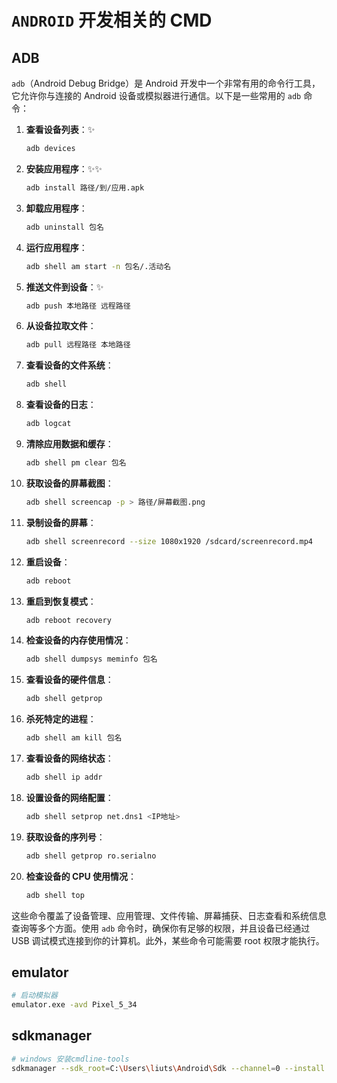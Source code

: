 # `ANDROID` 开发相关的 CMD

## ADB

`adb`（Android Debug Bridge）是 Android 开发中一个非常有用的命令行工具，它允许你与连接的 Android 设备或模拟器进行通信。以下是一些常用的 `adb` 命令：

1. **查看设备列表**：✨

   ```sh
   adb devices
   ```

2. **安装应用程序**：✨✨

   ```sh
   adb install 路径/到/应用.apk
   ```

3. **卸载应用程序**：

   ```sh
   adb uninstall 包名
   ```

4. **运行应用程序**：

   ```sh
   adb shell am start -n 包名/.活动名
   ```

5. **推送文件到设备**：✨

   ```sh
   adb push 本地路径 远程路径
   ```

6. **从设备拉取文件**：

   ```sh
   adb pull 远程路径 本地路径
   ```

7. **查看设备的文件系统**：

   ```sh
   adb shell
   ```

8. **查看设备的日志**：

   ```sh
   adb logcat
   ```

9. **清除应用数据和缓存**：

   ```sh
   adb shell pm clear 包名
   ```

10. **获取设备的屏幕截图**：

    ```sh
    adb shell screencap -p > 路径/屏幕截图.png
    ```

11. **录制设备的屏幕**：

    ```sh
    adb shell screenrecord --size 1080x1920 /sdcard/screenrecord.mp4
    ```

12. **重启设备**：

    ```sh
    adb reboot
    ```

13. **重启到恢复模式**：

    ```sh
    adb reboot recovery
    ```

14. **检查设备的内存使用情况**：

    ```sh
    adb shell dumpsys meminfo 包名
    ```

15. **查看设备的硬件信息**：

    ```sh
    adb shell getprop
    ```

16. **杀死特定的进程**：

    ```sh
    adb shell am kill 包名
    ```

17. **查看设备的网络状态**：

    ```sh
    adb shell ip addr
    ```

18. **设置设备的网络配置**：

    ```sh
    adb shell setprop net.dns1 <IP地址>
    ```

19. **获取设备的序列号**：

    ```sh
    adb shell getprop ro.serialno
    ```

20. **检查设备的 CPU 使用情况**：
    ```sh
    adb shell top
    ```

这些命令覆盖了设备管理、应用管理、文件传输、屏幕捕获、日志查看和系统信息查询等多个方面。使用 `adb` 命令时，确保你有足够的权限，并且设备已经通过 USB 调试模式连接到你的计算机。此外，某些命令可能需要 root 权限才能执行。

## emulator

```bash
# 启动模拟器
emulator.exe -avd Pixel_5_34
```

## sdkmanager

```sh
# windows 安装cmdline-tools
sdkmanager --sdk_root=C:\Users\liuts\Android\Sdk --channel=0 --install "cmdline-tools;latest"  --proxy=http  --proxy_host=127.0.0.1  --proxy_port=7890
```
